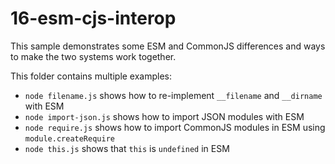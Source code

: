 # 16-esm-cjs-interop

This sample demonstrates some ESM and CommonJS differences and ways to make the two systems work together.

This folder contains multiple examples:

 - `node filename.js` shows how to re-implement `__filename` and `__dirname` with ESM
 - `node import-json.js` shows how to import JSON modules with ESM
 - `node require.js` shows how to import CommonJS modules in ESM using `module.createRequire`
 - `node this.js` shows that `this` is `undefined` in ESM

